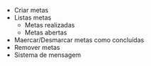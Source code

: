 - Criar metas
- Listas metas
    - Metas realizadas
    - Metas abertas
- Maercar/Desmarcar metas como concluídas
- Remover metas
- Sistema de mensagem
